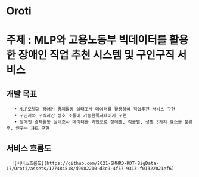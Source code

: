 # Oroti
# 주제 : MLP와 고용노동부 빅데이터를 활용한 장애인 직업 추천 시스템 및 구인구직 서비스
   ##  개발 목표
       • MLP모델과 장애인 경제활동 실태조사 데이터를 활용하여 직업추천 서비스 구현
       • 구인자와 구직자간 상호 소통이 가능한쪽지페이지 구현
       • 장애인 결제활동 실태조사 데이터를 기반으로 장애별, 직군별, 성별 3가지 요소를 분류 후, 인구수 차트 구현    
      
   ## 서비스 흐름도
      ![서비스흐름도](https://github.com/2021-SMHRD-KDT-BigData-17/Oroti/assets/127484518/d9082210-d3c9-4f57-9313-f01322021ef6)
